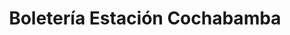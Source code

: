 ---
title: "Boletería Estación Cochabamba"
url: /cochabamba/boleteria-estacion-cochabamba/
shop: entradas
---